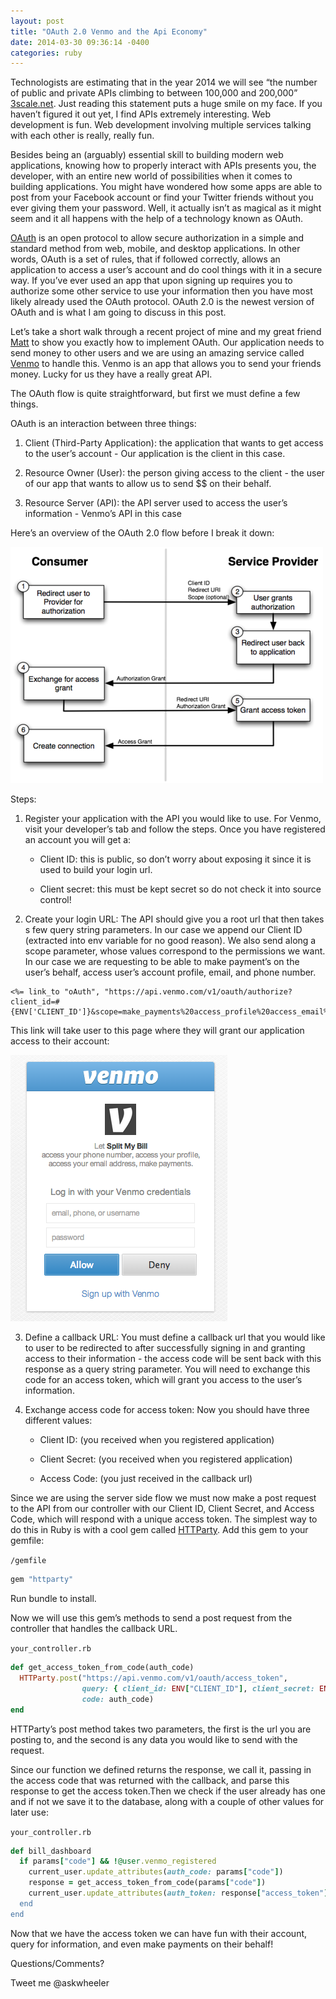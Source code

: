 ```yaml
---
layout: post
title: "OAuth 2.0 Venmo and the Api Economy"
date: 2014-03-30 09:36:14 -0400
categories: ruby
---
```


Technologists are estimating that in the year 2014 we will see “the number of
public and private APIs climbing to between 100,000 and 200,000”
[3scale.net](https://www.3scale.net/2013/12/api-predictions-2014/).
Just reading this statement puts a huge smile on my face.  If you haven’t
figured it out yet,  I find APIs extremely interesting.  Web development is
fun.  Web development involving multiple services talking with each other is
really, really fun.

Besides being an (arguably) essential skill to building modern web
applications, knowing how to properly interact with APIs presents you, the
developer, with an entire new world of possibilities when it comes to building
applications.  You might have wondered how some apps are able to post from your
Facebook account or find your Twitter friends without you ever giving them your
password.  Well, it actually isn’t as magical as it might seem and it all
happens with the help of a technology known as OAuth.

[OAuth](https://oauth.net/2/) is an open protocol to allow secure authorization in a simple and
standard method from web, mobile, and desktop applications.  In other words,
OAuth is a set of rules, that if followed correctly, allows an application to
access a user’s account and do cool things with it in a secure way.  If you’ve
ever used an app that upon signing up requires you to authorize some other
service to use your information then you have most likely already used the
OAuth protocol.  OAuth 2.0 is the newest version of OAuth and is what I am
going to discuss in this post.

Let’s take a short walk through a recent project of mine and my great friend
[Matt](https://twitter.com/mauerbac) to show you exactly how to implement OAuth.  Our application needs to send
money to other users and we are using an amazing service called [Venmo](https://venmo.com/) to handle
this.  Venmo is an app that allows you to send your friends money. Lucky for us
they have a really great API.

The OAuth flow is quite straightforward, but first we must define a few things.

OAuth is an interaction between three things:

1. Client (Third-Party Application): the application that wants to get access
to the user’s account - Our application is the client in this case.

2. Resource Owner (User): the person giving access to the client - the user of
our app that wants to allow us to send $$ on their behalf.

3. Resource Server (API): the API server used to access the user’s information - Venmo’s API in this case

Here’s an overview of the OAuth 2.0 flow before I break it down:

![Oauth](/assets/oauth-2-0-venmo-and-the-api-economy/oauth.png)

Steps:

1. Register your application with the API you would like to use.  For Venmo,
visit your developer’s tab and follow the steps.  Once you have registered an
account you will get a:

    * Client ID: this is public, so don’t worry about exposing it since it is used to build your login url.

    * Client secret: this must be kept secret so do not check it into source control!

2. Create your login URL: The API should give you a root url that then takes s
few query string parameters.  In our case we append our Client ID (extracted
into env variable for no good reason).  We also send along a scope parameter,
whose values correspond to the permissions we want.  In our case we are
requesting to be able to make payment’s on the user’s behalf, access user’s
account profile, email, and phone number.

```erb
<%= link_to "oAuth", "https://api.venmo.com/v1/oauth/authorize?client_id=#{ENV['CLIENT_ID']}&scope=make_payments%20access_profile%20access_email%20access_phone
```

This link will take user to this page where they will grant our application
access to their account:

![venmo](/assets/oauth-2-0-venmo-and-the-api-economy/venmo.png)

3. Define a callback URL: You must define a callback url that you would like
to user to be redirected to after successfully signing in and granting access
to their information - the access code will be sent back with this response as
a query string parameter.  You will need to exchange this code for an access
token, which will grant you access to the user’s information.

4. Exchange access code for access token: Now you should have three different
values:

    * Client ID: (you received when you registered application)

    * Client Secret: (you received when you registered application)

    * Access Code: (you just received in the callback url)

Since we are using the server side flow we must now make a post request to the
API from our controller with our Client ID, Client Secret, and Access Code,
which will respond with a unique access token.  The simplest way to do this in
Ruby is with a cool gem called [HTTParty](https://github.com/jnunemaker/httparty).  Add this gem to your gemfile:

`/gemfile`

```ruby
gem "httparty"
```

Run bundle to install.

Now we will use this gem’s methods to send a post request from the controller
that handles the callback URL.

`your_controller.rb`

```ruby
def get_access_token_from_code(auth_code)
  HTTParty.post("https://api.venmo.com/v1/oauth/access_token",
                query: { client_id: ENV["CLIENT_ID"], client_secret: ENV["CLIENT_SECRET"] },
                code: auth_code)
end
```


HTTParty’s post method takes two parameters, the first is the url you are
posting to, and the second is any data you would like to send with the request.

Since our function we defined returns the response, we call it, passing in the
access code that was returned with the callback, and parse this response to get
the access token.Then we check if the user already has one and if not we save
it to the database, along with a couple of other values for later use:

`your_controller.rb`

```ruby
def bill_dashboard
  if params["code"] && !@user.venmo_registered
    current_user.update_attributes(auth_code: params["code"])
    response = get_access_token_from_code(params["code"])
    current_user.update_attributes(auth_token: response["access_token"], venmo_id: response["user"]["id])
  end
end
```

Now that we have the access token we can have fun with their account, query for
information, and even make payments on their behalf!

Questions/Comments?

Tweet me @askwheeler
